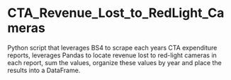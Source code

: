 # CTA_Revenue_Lost_to_RedLight_Cameras
Python script that leverages BS4 to scrape each years CTA expenditure reports, leverages Pandas to locate revenue lost to red-light cameras in each report, sum the values, organize these values by year and place the results into a DataFrame.
